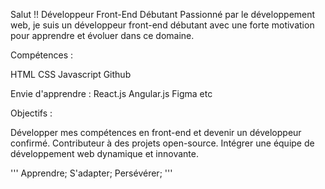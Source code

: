 Salut !!
Développeur Front-End Débutant
Passionné par le développement web, je suis un développeur front-end débutant avec une forte motivation pour apprendre et évoluer dans ce domaine.

Compétences :

HTML
CSS
Javascript
Github

Envie d'apprendre :
React.js
Angular.js
Figma etc

Objectifs :

Développer mes compétences en front-end et devenir un développeur confirmé.
Contributeur à des projets open-source.
Intégrer une équipe de développement web dynamique et innovante.

'''
Apprendre;
S'adapter;
Persévérer;
'''


  
